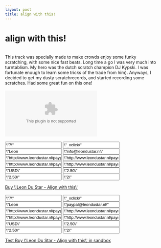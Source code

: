 ```yaml
---
layout: post
title: align with this!
---
```

<h1>align with this!</h1><br>This track was specially made to make crowds enjoy some funky scratching, with some nice fast beats. Long time a go I was very much into turntablism. My hero was the dutch scratch champion DJ Kypski. I was fortunate enough to learn some tricks of the trade from him). Anyways, I decided to get my dusty scratchrecords, and started recording some scratches. Had some great fun on this one!<br><br>
<object height=\"81\" width=\"100%\"> <param name=\"movie\" value=\"http://player.soundcloud.com/player.swf?url=http%3A%2F%2Fapi.soundcloud.com%2Ftracks%2F9002945\"> <param name=\"allowscriptaccess\" value=\"always\"> <embed allowscriptaccess=\"always\" src=\"http://player.soundcloud.com/player.swf?url=http%3A%2F%2Fapi.soundcloud.com%2Ftracks%2F9002945\" type=\"application/x-shockwave-flash\" height=\"81\" width=\"100%\"> </object> <br><br><form id=\"leon-du-star---align-with-this\" action=\"https://www.paypal.com/cgi-bin/webscr\" method=\"post\" style=\"\">
<input type=\"hidden\" name=\"custom\" value=\"7\">
<input type=\"hidden\" name=\"cmd\" value=\"_xclick\">
<input type=\"hidden\" name=\"item_name\" value=\"Leon Du Star - Align with this\">
<input type=\"hidden\" name=\"business\" value=\"info@leondustar.nl\">
<input type=\"hidden\" name=\"notify_url\" value=\"http://www.leondustar.nl/paypal\">
<input type=\"hidden\" name=\"return\" value=\"http://www.leondustar.nl/payment-succes\">
<input type=\"hidden\" name=\"return_url\" value=\"http://www.leondustar.nl/payment-succes\">
<input type=\"hidden\" name=\"cancel_return\" value=\"http://www.leondustar.nl/payment-cancel\">
<input type=\"hidden\" name=\"mc_currency\" value=\"USD\">
<input type=\"hidden\" name=\"mc_gross\" value=\"2.50\">
<input type=\"hidden\" name=\"amount\" value=\"2.50\">
<input type=\"hidden\" name=\"rm\" value=\"2\">
</form>
<a href=\"#\" class=\"buy\" onclick=\"$(&quot;leon-du-star---align-with-this&quot;).submit()\">Buy \'Leon Du Star - Align with this\'</a>
<br><br>
<form id=\"leon-du-star---align-with-this_sandbox\" action=\"https://www.sandbox.paypal.com/cgi-bin/webscr\" method=\"post\" style=\"\">
<input type=\"hidden\" name=\"custom\" value=\"7\">
<input type=\"hidden\" name=\"cmd\" value=\"_xclick\">
<input type=\"hidden\" name=\"item_name\" value=\"Leon Du Star - Align with this\">
<input type=\"hidden\" name=\"business\" value=\"paypal@leondustar.nl\">
<input type=\"hidden\" name=\"notify_url\" value=\"http://www.leondustar.nl/paypal\">
<input type=\"hidden\" name=\"return\" value=\"http://www.leondustar.nl/payment-succes\">
<input type=\"hidden\" name=\"return_url\" value=\"http://www.leondustar.nl/payment-succes\">
<input type=\"hidden\" name=\"cancel_return\" value=\"http://www.leondustar.nl/payment-cancel\">
<input type=\"hidden\" name=\"mc_currency\" value=\"USD\">
<input type=\"hidden\" name=\"mc_gross\" value=\"2.50\">
<input type=\"hidden\" name=\"amount\" value=\"2.50\">
<input type=\"hidden\" name=\"rm\" value=\"2\">
</form>
<a style=\"display:none\" href=\"#\" class=\"buy\" onclick=\"$(&quot;leon-du-star---align-with-this_sandbox&quot;).submit()\">Test Buy \'Leon Du Star - Align with this\' in sandbox</a>

